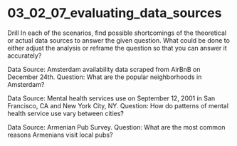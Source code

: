 # 03_02_07_evaluating_data_sources
Drill
In each of the scenarios, find possible shortcomings of the theoretical or actual data sources to answer the given question. What could be done to either adjust the analysis or reframe the question so that you can answer it accurately?

Data Source: Amsterdam availability data scraped from AirBnB on December 24th. Question: What are the popular neighborhoods in Amsterdam?

Data Source: Mental health services use on September 12, 2001 in San Francisco, CA and New York City, NY. Question: How do patterns of mental health service use vary between cities?

Data Source: Armenian Pub Survey. Question: What are the most common reasons Armenians visit local pubs?
